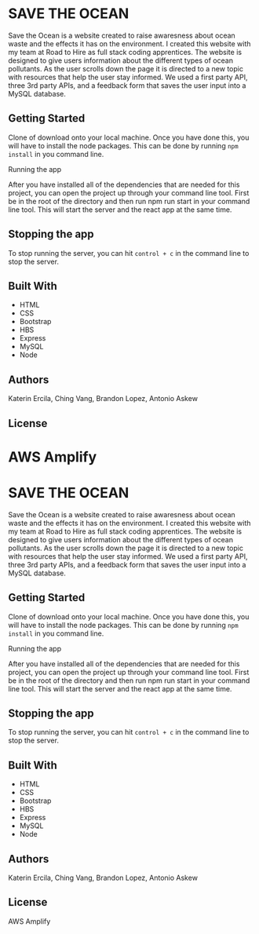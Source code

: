 # SAVE THE OCEAN 



Save the Ocean is a website created to raise awaresness about ocean waste and the effects it has on the environment. I created this website with my team at Road to Hire as full stack coding apprentices. The website is designed to give users information about the different types of ocean pollutants. As the user scrolls down the page it is directed to a new topic with resources that help the user stay informed. We used a first party API, three 3rd party APIs, and a feedback form that saves the user input into a MySQL database. 


## Getting Started

Clone of download onto your local machine. Once you have done this, you will have to install the node packages. This can be done by running ```npm install``` in you command line. 

Running the app 

After you have installed all of the dependencies that are needed for this project, you can open the project up through your command line tool. First be in the root of the directory and then run npm run start in your command line tool. This will start the server and the react app at the same time.

## Stopping the app

To stop running the server, you can hit ```control + c``` in the command line to stop the server.

## Built With

* HTML
* CSS
* Bootstrap
* HBS
* Express
* MySQL
* Node

## Authors

Katerin Ercila, Ching Vang, Brandon Lopez, Antonio Askew

## License
AWS Amplify
=======
# SAVE THE OCEAN 



Save the Ocean is a website created to raise awaresness about ocean waste and the effects it has on the environment. I created this website with my team at Road to Hire as full stack coding apprentices. The website is designed to give users information about the different types of ocean pollutants. As the user scrolls down the page it is directed to a new topic with resources that help the user stay informed. We used a first party API, three 3rd party APIs, and a feedback form that saves the user input into a MySQL database. 


## Getting Started

Clone of download onto your local machine. Once you have done this, you will have to install the node packages. This can be done by running ```npm install``` in you command line. 

Running the app 

After you have installed all of the dependencies that are needed for this project, you can open the project up through your command line tool. First be in the root of the directory and then run npm run start in your command line tool. This will start the server and the react app at the same time.

## Stopping the app

To stop running the server, you can hit ```control + c``` in the command line to stop the server.

## Built With

* HTML
* CSS
* Bootstrap
* HBS
* Express
* MySQL
* Node

## Authors

Katerin Ercila, Ching Vang, Brandon Lopez, Antonio Askew

## License
AWS Amplify

